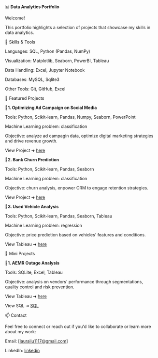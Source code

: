 📊 **Data Analytics Portfolio**

Welcome!

This portfolio highlights a selection of projects that showcase my skills in data analytics.

🔧 Skills & Tools

Languages: SQL, Python (Pandas, NumPy)

Visualization: Matplotlib, Seaborn, PowerBI, Tableau

Data Handling: Excel, Jupyter Notebook

Databases: MySQL, Sqlite3

Other Tools: Git, GitHub, Excel

📁 Featured Projects

**🎯1. Optimizing Ad Campaign on Social Media**

Tools: Python, Scikit-learn, Pandas, Numpy, Seaborn, PowerPoint

Machine Learning problem: classification

Objective: analyze ad campagin data,  optimize digital marketing strategies and drive revenue growth.

  View Project ➜ [here](https://github.com/leiliu7/Data-Analytics-Portfolio/blob/main/optimizing_social_media_ad_campaign.ipynb)

**🎯2. Bank Churn Prediction**

Tools: Python, Scikit-learn, Pandas, Seaborn

Machine Learning problem: classification

Objective: churn analysis, enpower CRM to engage retention strategies. 

View Project ➜ [here](https://github.com/leiliu7/Data-Analytics-Portfolio/blob/main/Capstone_XYZ_Bank_Churn%20.ipynb)

**🎯3. Used Vehicle Analysis**

Tools: Python, Scikit-learn, Pandas, Seaborn, Tableau

Machine Learning problem: regression

Objective: price prediction based on vehicles' features and conditions. 

View Tableau ➜ [here](https://public.tableau.com/app/profile/lei.liu3755/viz/Book1_17320012104880/Onlinevehicleanalysis)


📁 Mini Projects

**🎯1. AEMR Outage Analysis**

Tools: SQLite, Excel, Tableau

Objective: analysis on vendors' performance through segmentations, quality control and risk prevention.

View Tableau ➜ [here](https://public.tableau.com/app/profile/lei.liu3755/viz/AEMROutageAnalysisJan2016-Dec2017_17246973919050/AEMREXECPRESENTATION)

View SQL ➜ [SQL](https://github.com/leiliu7/Data-Analytics-Portfolio/blob/main/AEMR_SQL_Analysis.ipynb)

📫 Contact

Feel free to connect or reach out if you'd like to collaborate or learn more about my work:

Email: [lauraliu1117@gmail.com]

LinkedIn: [linkedin](https://www.linkedin.com/in/leiliuprofile)

